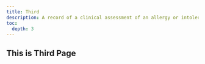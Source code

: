 ```yaml
---
title: Third
description: A record of a clinical assessment of an allergy or intolerance.
toc:
  depth: 3
---
```


## This is Third Page